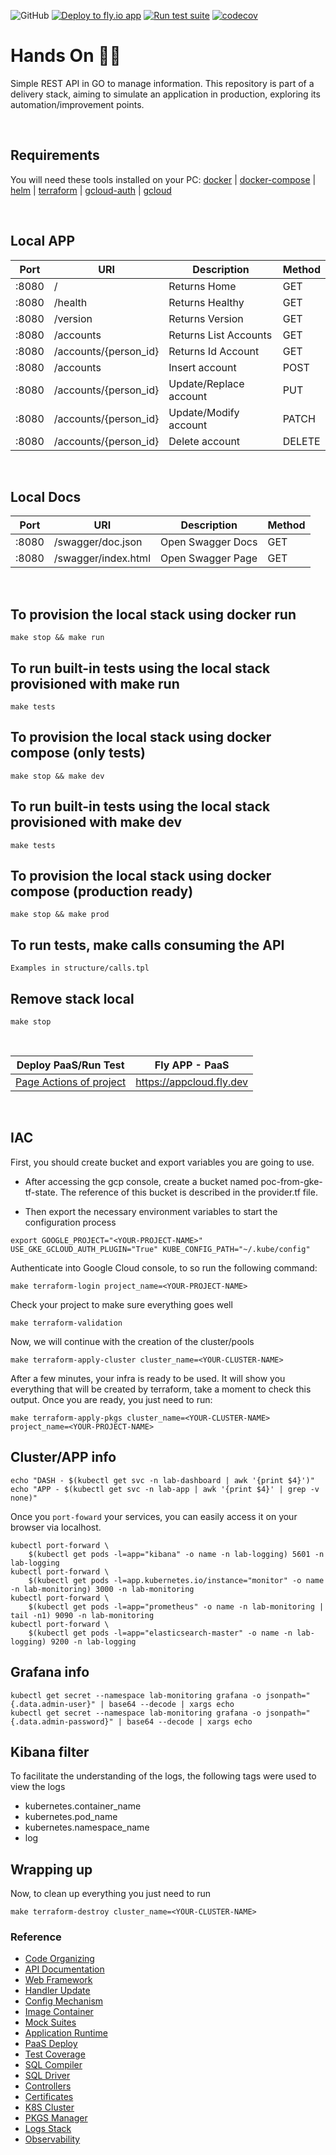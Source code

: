 ![GitHub](https://img.shields.io/github/license/romuloslv/simpleapp) [![Deploy to fly.io app](https://github.com/romuloslv/challengeapp/actions/workflows/fly.yaml/badge.svg?branch=main)](https://github.com/romuloslv/challengeapp/actions/workflows/fly.yaml) [![Run test suite](https://github.com/romuloslv/challengeapp/actions/workflows/test.yaml/badge.svg?branch=main)](https://github.com/romuloslv/challengeapp/actions/workflows/test.yaml) 
[![codecov](https://codecov.io/gh/romuloslv/challengeapp/branch/main/graph/badge.svg?token=Z3MRFPEI6Q)](https://codecov.io/gh/romuloslv/challengeapp)

# Hands On 👋🏼

Simple REST API in GO to manage information. This repository is part of a delivery stack, aiming to simulate an application in production, exploring its automation/improvement points.

<br>

## Requirements

You will need these tools installed on your PC: [docker](https://docs.docker.com/get-docker/) | [docker-compose](https://docs.docker.com/compose/install/) | [helm](https://helm.sh/docs/intro/install/#helm) | [terraform](https://www.terraform.io/downloads) | [gcloud-auth](https://cloud.google.com/blog/products/containers-kubernetes/kubectl-auth-changes-in-gke) | [gcloud](https://cloud.google.com/sdk/docs/install)

<br>

## Local APP

| Port      | URI                   | Description            | Method |
| --------- | --------------------- | ---------------------- | ------ |
| :8080     | /                     | Returns Home           | GET    |
| :8080     | /health               | Returns Healthy        | GET    |
| :8080     | /version              | Returns Version        | GET    |
| :8080     | /accounts             | Returns List Accounts  | GET    |
| :8080     | /accounts/{person_id} | Returns Id   Account   | GET    |
| :8080     | /accounts             | Insert account         | POST   |
| :8080     | /accounts/{person_id} | Update/Replace account | PUT    |
| :8080     | /accounts/{person_id} | Update/Modify account  | PATCH  |
| :8080     | /accounts/{person_id} | Delete account         | DELETE |

<br>

## Local Docs

| Port      | URI                   | Description            | Method |
| --------- | --------------------- | ---------------------- | ------ |
| :8080     | /swagger/doc.json     | Open Swagger Docs      | GET    |
| :8080     | /swagger/index.html   | Open Swagger Page      | GET    |

<br>

## To provision the local stack using docker run

`make stop && make run`

## To run built-in tests using the local stack provisioned with make run

`make tests`

## To provision the local stack using docker compose (only tests)

`make stop && make dev`

## To run built-in tests using the local stack provisioned with make dev

`make tests`

## To provision the local stack using docker compose (production ready)

`make stop && make prod`

## To run tests, make calls consuming the API

`Examples in structure/calls.tpl`

## Remove stack local

`make stop`

<br>

  Deploy PaaS/Run Test                                                         | Fly APP - PaaS
| ---------------------------------------------------------------------------- | ------------------------ |
| [Page Actions of project](https://github.com/romuloslv/challengeapp/actions) | https://appcloud.fly.dev |

<br>

## IAC

First, you should create bucket and export variables you are going to use.

- After accessing the gcp console, create a bucket named poc-from-gke-tf-state. The reference of this bucket is described in the provider.tf file.

- Then export the necessary environment variables to start the configuration process

`export GOOGLE_PROJECT="<YOUR-PROJECT-NAME>" USE_GKE_GCLOUD_AUTH_PLUGIN="True" KUBE_CONFIG_PATH="~/.kube/config"`

Authenticate into Google Cloud console, to so run the following command:

`make terraform-login project_name=<YOUR-PROJECT-NAME>`

Check your project to make sure everything goes well

`make terraform-validation`

Now, we will continue with the creation of the cluster/pools

`make terraform-apply-cluster cluster_name=<YOUR-CLUSTER-NAME>`

After a few minutes, your infra is ready to be used. It will show you everything that will be created by terraform,
take a moment to check this output. Once you are ready, you just need to run:

`make terraform-apply-pkgs cluster_name=<YOUR-CLUSTER-NAME> project_name=<YOUR-PROJECT-NAME>`

## Cluster/APP info

```
echo "DASH - $(kubectl get svc -n lab-dashboard | awk '{print $4}')"
echo "APP - $(kubectl get svc -n lab-app | awk '{print $4}' | grep -v none)"
```

Once you `port-foward` your services, you can easily access it on your browser via localhost.

```
kubectl port-forward \
    $(kubectl get pods -l=app="kibana" -o name -n lab-logging) 5601 -n lab-logging
kubectl port-forward \
    $(kubectl get pods -l=app.kubernetes.io/instance="monitor" -o name -n lab-monitoring) 3000 -n lab-monitoring
kubectl port-forward \
    $(kubectl get pods -l=app="prometheus" -o name -n lab-monitoring | tail -n1) 9090 -n lab-monitoring
kubectl port-forward \
    $(kubectl get pods -l=app="elasticsearch-master" -o name -n lab-logging) 9200 -n lab-logging
```

## Grafana info

```
kubectl get secret --namespace lab-monitoring grafana -o jsonpath="{.data.admin-user}" | base64 --decode | xargs echo
kubectl get secret --namespace lab-monitoring grafana -o jsonpath="{.data.admin-password}" | base64 --decode | xargs echo
```

## Kibana filter

To facilitate the understanding of the logs, the following tags were used to view the logs

- kubernetes.container_name
- kubernetes.pod_name
- kubernetes.namespace_name
- log

## Wrapping up
Now, to clean up everything you just need to run

`make terraform-destroy cluster_name=<YOUR-CLUSTER-NAME>`

### Reference

- [Code Organizing](https://github.com/golang-standards/project-layout)
- [API Documentation](https://github.com/swaggo/gin-swagger)
- [Web Framework](https://gin-gonic.com/docs/examples/)
- [Handler Update](https://www.rfc-editor.org/rfc/rfc7396.html)
- [Config Mechanism](https://github.com/spf13/viper)
- [Image Container](https://www.alpinelinux.org/)
- [Mock Suites](https://github.com/stretchr/testify)
- [Application Runtime](https://docs.dapr.io/operations/monitoring/logging/fluentd/)
- [PaaS Deploy](https://fly.io/docs/languages-and-frameworks/golang/)
- [Test Coverage](https://docs.codecov.com/docs/github-tutorial)
- [SQL Compiler](https://docs.sqlc.dev/en/latest/tutorials/getting-started-postgresql.html)
- [SQL Driver](https://github.com/lib/pq)
- [Controllers](https://kubernetes.io/docs/concepts/services-networking/ingress-controllers/)
- [Certificates](https://cert-manager.io/docs/getting-started/)
- [K8S Cluster](https://developer.hashicorp.com/terraform/tutorials/kubernetes/gke)
- [PKGS Manager](https://registry.terraform.io/providers/hashicorp/helm/latest/docs)
- [Logs Stack](https://techcommunity.microsoft.com/t5/core-infrastructure-and-security/getting-started-with-logging-using-efk-on-kubernetes/ba-p/1333050)
- [Observability](https://grafana.com/docs/grafana/latest/getting-started/get-started-grafana-prometheus/)

